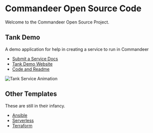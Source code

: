 # Commandeer Open Source Code

Welcome to the Commandeer Open Source Project.

## Tank Demo

A demo application for help in creating a service to run in Commandeer

- [Submit a Service Docs](https://getcommandeer.com/docs/openSource/submitService)
- [Tank Demo Website](https://tanks.getcommandeer.com)
- [Code and Readme](https://github.com/commandeer/open/tree/development/templates/commandeer/website)

![Tank Service Animation](https://commander-development-images.s3.amazonaws.com/tank-service-2.gif)

## Other Templates

These are still in their infancy.

- [Ansible](https://github.com/commandeer/open/tree/development/templates/ansible)
- [Serverless](https://github.com/commandeer/open/tree/development/templates/serverless)
- [Terraform](https://github.com/commandeer/open/tree/development/templates/terraform)